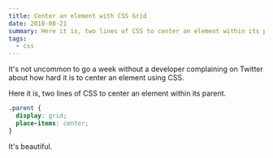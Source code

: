```yaml
---
title: Center an element with CSS Grid
date: 2018-08-21
summary: Here it is, two lines of CSS to center an element within its parent.
tags:
  - css
---
```

It's not uncommon to go a week without a developer complaining on Twitter about how hard it is to center an element using CSS.

Here it is, two lines of CSS to center an element within its parent.

```css
.parent {
  display: grid;
  place-items: center;
}
```

It's beautiful.
